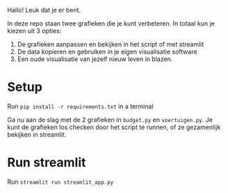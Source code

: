 Hallo! Leuk dat je er bent. 

In deze repo staan twee grafieken die je kunt verbeteren. In totaal kun je kiezen uit 3 opties:
 1. De grafieken aanpassen en bekijken in het script of met streamlit
 2. De data kopieren en gebruiken in je eigen visualisatie software
 3. Een oude visualisatie van jezelf nieuw leven in blazen.

# Setup

Run `pip install -r requirements.txt` in a terminal

Ga nu aan de slag met de 2 grafieken in `budget.py` en `voertuigen.py`. Je kunt de grafieken los checken door het script te runnen, of ze gezamenlijk bekijken in streamlit.

# Run streamlit

Run `streamlit run streamlit_app.py`